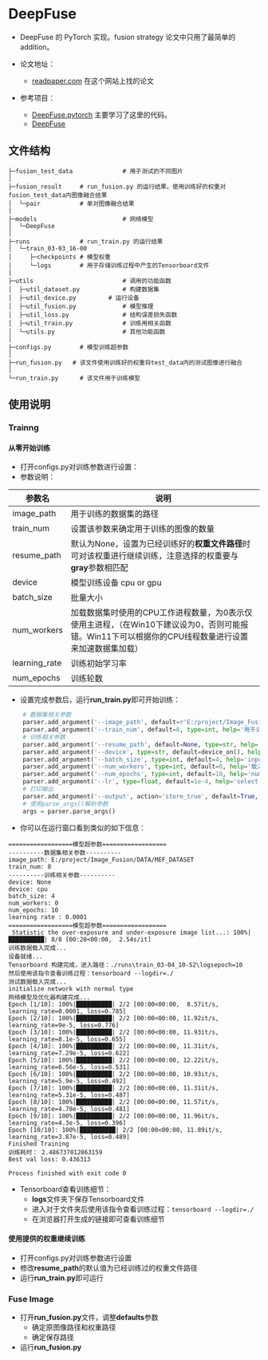 # DeepFuse

* DeepFuse 的 PyTorch 实现。fusion strategy 论文中只用了最简单的addition。

* 论文地址：
  - [readpaper.com](https://readpaper.com/home/) 在这个网站上找的论文

* 参考项目：
  - [DeepFuse.pytorch](https://github.com/SunnerLi/DeepFuse.pytorch) 主要学习了这里的代码。
  - [DeepFuse](https://github.com/sndnshr/DeepFuse)


## 文件结构
```shell
├─fusion_test_data              # 用于测试的不同图片
│ 
├─fusion_result     # run_fusion.py 的运行结果。使用训练好的权重对fusion_test_data内图像融合结果 
│  └─pair           # 单对图像融合结果
|
├─models                        # 网络模型
│  └─DeepFuse
│ 
├─runs              # run_train.py 的运行结果
│  └─train_03-03_16-00
│     ├─checkpoints # 模型权重
│     └─logs        # 用于存储训练过程中产生的Tensorboard文件
|
├─utils      	                # 调用的功能函数
│  ├─util_dataset.py            # 构建数据集
│  ├─util_device.py        	# 运行设备 
│  ├─util_fusion.py             # 模型推理
│  ├─util_loss.py            	# 结构误差损失函数
│  ├─util_train.py            	# 训练用相关函数
│  └─utils.py                   # 其他功能函数
│ 
├─configs.py 	    # 模型训练超参数
│ 
├─run_fusion.py   # 该文件使用训练好的权重将test_data内的测试图像进行融合
│ 
└─run_train.py      # 该文件用于训练模型

```



## 使用说明

### Trainng

#### 从零开始训练

* 打开configs.py对训练参数进行设置：
* 参数说明：

| 参数名              | 说明                                                                              |
|------------------|---------------------------------------------------------------------------------|
| image_path       | 用于训练的数据集的路径                                                                     |
| train_num        | 设置该参数来确定用于训练的图像的数量                        |
| resume_path      | 默认为None，设置为已经训练好的**权重文件路径**时可对该权重进行继续训练，注意选择的权重要与**gray**参数相匹配                  |
| device           | 模型训练设备 cpu or gpu                                                               |
| batch_size       | 批量大小                                                                            |
| num_workers      | 加载数据集时使用的CPU工作进程数量，为0表示仅使用主进程，（在Win10下建议设为0，否则可能报错。Win11下可以根据你的CPU线程数量进行设置来加速数据集加载） |
| learning_rate    | 训练初始学习率                                                                            |
| num_epochs       | 训练轮数                                                                               |

* 设置完成参数后，运行**run_train.py**即可开始训练：

```python
    # 数据集相关参数
    parser.add_argument('--image_path', default=r'E:/project/Image_Fusion/DATA/MEF_DATASET', type=str, help='数据集路径')
    parser.add_argument('--train_num', default=8, type=int, help='用于训练的图像数量')
    # 训练相关参数
    parser.add_argument('--resume_path', default=None, type=str, help='导入已训练好的模型路径')
    parser.add_argument('--device', type=str, default=device_on(), help='训练设备')
    parser.add_argument('--batch_size', type=int, default=4, help='input batch size, default=4')
    parser.add_argument('--num_workers', type=int, default=0, help='载入数据集所调用的cpu线程数')
    parser.add_argument('--num_epochs', type=int, default=10, help='number of epochs to train for, default=10')
    parser.add_argument('--lr', type=float, default=1e-4, help='select the learning rate, default=1e-2')
    # 打印输出
    parser.add_argument('--output', action='store_true', default=True, help="shows output")
    # 使用parse_args()解析参数
    args = parser.parse_args()
```

* 你可以在运行窗口看到类似的如下信息：

```
==================模型超参数==================
----------数据集相关参数----------
image_path: E:/project/Image_Fusion/DATA/MEF_DATASET
train_num: 8
----------训练相关参数----------
device: None
device: cpu
batch_size: 4
num_workers: 0
num_epochs: 10
learning rate : 0.0001
==================模型超参数==================
 Statistic the over-exposure and under-exposure image list...: 100%|██████████| 8/8 [00:20<00:00,  2.54s/it]
训练数据载入完成...
设备就绪...
Tensorboard 构建完成，进入路径：./runs\train_03-04_10-52\logsepoch=10
然后使用该指令查看训练过程：tensorboard --logdir=./
测试数据载入完成...
initialize network with normal type
网络模型及优化器构建完成...
Epoch [1/10]: 100%|██████████| 2/2 [00:00<00:00,  8.57it/s, learning_rate=0.0001, loss=0.785]
Epoch [2/10]: 100%|██████████| 2/2 [00:00<00:00, 11.92it/s, learning_rate=9e-5, loss=0.776]
Epoch [3/10]: 100%|██████████| 2/2 [00:00<00:00, 11.93it/s, learning_rate=8.1e-5, loss=0.655]
Epoch [4/10]: 100%|██████████| 2/2 [00:00<00:00, 11.31it/s, learning_rate=7.29e-5, loss=0.622]
Epoch [5/10]: 100%|██████████| 2/2 [00:00<00:00, 12.22it/s, learning_rate=6.56e-5, loss=0.531]
Epoch [6/10]: 100%|██████████| 2/2 [00:00<00:00, 10.93it/s, learning_rate=5.9e-5, loss=0.492]
Epoch [7/10]: 100%|██████████| 2/2 [00:00<00:00, 11.31it/s, learning_rate=5.31e-5, loss=0.487]
Epoch [8/10]: 100%|██████████| 2/2 [00:00<00:00, 11.57it/s, learning_rate=4.78e-5, loss=0.481]
Epoch [9/10]: 100%|██████████| 2/2 [00:00<00:00, 11.96it/s, learning_rate=4.3e-5, loss=0.396]
Epoch [10/10]: 100%|██████████| 2/2 [00:00<00:00, 11.89it/s, learning_rate=3.87e-5, loss=0.489]
Finished Training
训练耗时： 2.486737012863159
Best val loss: 0.436313

Process finished with exit code 0
```

* Tensorboard查看训练细节：
  * **logs**文件夹下保存Tensorboard文件
  * 进入对于文件夹后使用该指令查看训练过程：`tensorboard --logdir=./`
  * 在浏览器打开生成的链接即可查看训练细节

#### 使用提供的权重继续训练

* 打开configs.py对训练参数进行设置
* 修改**resume_path**的默认值为已经训练过的权重文件路径
* 运行**run_train.py**即可运行



### Fuse Image
* 打开**run_fusion.py**文件，调整**defaults**参数
  * 确定原图像路径和权重路径
  * 确定保存路径
* 运行**run_fusion.py**











